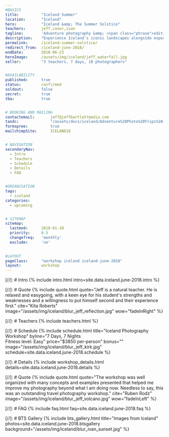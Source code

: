 ```yaml
---
#BASICS
title: 			"Iceland Summer"
location: 		"Iceland"
hero: 			"Iceland &amp; The Summer Solstice"
teachers: 		jeff,conor,ivan
tagline: 		'Adventure photography &amp; <span class="phrase">editing workshop</span>'
description: 	"Experience Iceland's iconic landscapes alongside experienced photographers."
permalink: 		/iceland-summer-solstice/
redirect_from: 	/iceland-june-2018/
endDate: 		2018-06-23
heroImage: 		/assets/img/iceland/jeff_waterfall.jpg
seller: 		"3 teachers, 7 days, 10 photographers"


#AVAILABILITY
published: 		true
status: 		confirmed
soldout: 		false
secret: 		true
tba: 			true


# BOOKING AND MAILING
contactemail: 		jeff@jeffbartlettmedia.com
tandc: 				"/assets/docs/iceland/Adventure%20Photo%20Trips%20-%20TC.pdf"
formspree:	 		true
mailchimpSite: 		ICELAND18


# NAVIGATION
secondaryNav:
  - Intro
  - Teachers
  - Schedule
  - Details
  - FAQ


#ORGANISATION
tags:
  - iceland
categories:
  - upcoming


# SITEMAP
sitemap:
  lastmod: 		2018-01-10
  priority: 	0.5
  changefreq: 	'monthly'
  exclude: 		'no'
  

#LAYOUT
pageClass: 		"workshop iceland iceland-june-2018"
layout: 		workshop
---
```



[//]: # Intro
{% include intro.html intro=site.data.iceland.june-2018.intro %}


[//]: # Quote
{% include quote.html quote="Jeff is a natural teacher. He is relaxed and easygoing, with a keen eye for his student's strengths and weaknesses and a willingness to put himself second and their experience first." cite="Kita Roberts" image="/assets/img/iceland/blur_jeff_reflection.jpg" wow="fadeInRight" %}


[//]: # Teachers
{% include teachers.html %}


[//]: # Schedule
{% include schedule.html title="Iceland Photography Workshop" byline="7 Days, 7 Nights <br>Fitness level: Easy" price="&dollar;3850 per-person" bonus="" image="/assets/img/iceland/blur_jeff_kirk.jpg" schedule=site.data.iceland.june-2018.schedule %}


[//]: # Details
{% include workshop_details.html details=site.data.iceland.june-2018.details %}


[//]: # Quote
{% include quote.html quote="The workshop was well organized with many concepts and examples presented that helped me improve my photography beyond what I am doing now. Needless to say, this was an outstanding travel photography workshop." cite="Ruben Rodz" image="/assets/img/iceland/blur_jeff_volcano.jpg" wow="fadeInLeft" %}


[//]: # FAQ
{% include faq.html faq=site.data.iceland.june-2018.faq %}


[//]: # BTS Gallery
{% include bts_gallery.html title="Images from Iceland" photos=site.data.iceland.june-2018.btsgallery background="/assets/img/iceland/blur_ivan_sunset.jpg" %}





